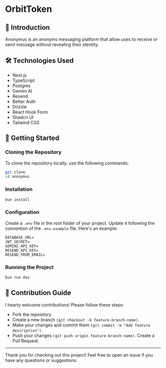 # OrbitToken

## 📖 Introduction

Anonymus is an anonyms messaging platform that allow uses to receive or send message without revealing their identity.

## 🛠️ Technologies Used

- Next.js
- TypeScript
- Postgres
- Gemini AI
- Resend
- Better Auth
- Drizzle
- React Hook Form
- Shadcn UI
- Tailwind CSS

## 🚀 Getting Started

### Cloning the Repository

To clone the repository locally, use the following commands:

```bash
git clone
cd anonymus
```

### Installation
```bash
bun install
```
### Configuration
Create a `.env` file in the root folder of your project. Update it following the convention of the `.env.example` file. 
Here's an example:
```
DATABASE_URL=
JWT_SECRET=
GEMINI_API_KEY=
RESEND_API_KEY=
RESEND_FROM_EMAIL=
```

### Running the Project
```bash
bun run dev
```

## 🤝 Contribution Guide
I hearty welcome contributions! Please follow these steps:
- Fork the repository.
- Create a new branch `(git checkout -b feature-branch-name)`.
- Make your changes and commit them `(git commit -m "Add feature description")`.
- Push your changes `(git push origin feature-branch-name)`.
Create a Pull Request.

***
Thank you for checking out this project! Feel free to open an issue if you have any questions or suggestions.